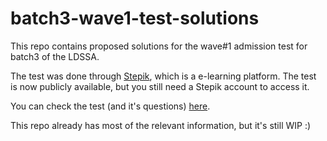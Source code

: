# batch3-wave1-test-solutions

This repo contains proposed solutions for the wave#1 admission test for batch3 of the LDSSA.

The test was done through [Stepik](https://stepik.org), which is a e-learning platform.
The test is now publicly available, but you still need a Stepik account to access it.

You can check the test (and it's questions) [here](https://stepik.org/course/53685).

This repo already has most of the relevant information, but it's still WIP :)

